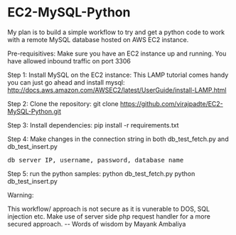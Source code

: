 # EC2-MySQL-Python
My plan is to build a simple workflow to try and get a python code to work with a remote MySQL database hosted on AWS EC2 instance.

Pre-requisitives:
Make sure you have an EC2 instance up and running. 
You have allowed inbound traffic on port 3306

Step 1: Install MySQL on the EC2 instance:
This LAMP tutorial comes handy you can just go ahead and install mysql:
http://docs.aws.amazon.com/AWSEC2/latest/UserGuide/install-LAMP.html

Step 2: Clone the repository:
git clone https://github.com/virajpadte/EC2-MySQL-Python.git

Step 3: Install dependencies:
pip install -r requirements.txt

Step 4: Make changes in the connection string in both db_test_fetch.py and db_test_insert.py
<pre>
db server IP, username, password, database name
</pre>

Step 5: run the python samples:
python db_test_fetch.py 
python db_test_insert.py

Warning:

This workflow/ approach is not secure as it is vunerable to DOS, SQL injection etc.
Make use of server side php request handler for a more secured approach.
-- Words of wisdom by Mayank Ambaliya



